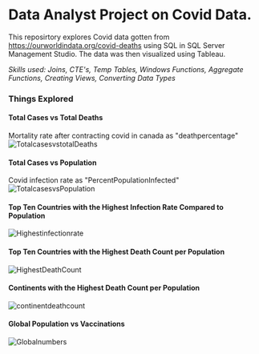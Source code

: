 # **Data Analyst Project on Covid Data.**

This reposirtory explores Covid data gotten from https://ourworldindata.org/covid-deaths using SQL in SQL Server Management Studio. The data was then visualized using Tableau.

*Skills used: Joins, CTE's, Temp Tables, Windows Functions, Aggregate Functions, Creating Views, Converting Data Types*

### **Things Explored**

#### Total Cases vs Total Deaths
Mortality rate after contracting covid in canada as "deathpercentage" ![TotalcasesvstotalDeaths](https://user-images.githubusercontent.com/36918009/222861560-1d6f71e7-2705-4c8e-bac8-23498a71144a.png)


#### Total Cases vs Population
Covid infection rate as "PercentPopulationInfected" ![TotalcasesvsPopulation](https://user-images.githubusercontent.com/36918009/222862596-b9e598d5-8277-4a7a-836a-a94a25cd741c.png)


#### Top Ten Countries with the Highest Infection Rate Compared to Population
![Highestinfectionrate](https://user-images.githubusercontent.com/36918009/222863287-ab94726b-0944-4f47-af08-5abc9a1fc89f.png)


#### Top Ten Countries with the Highest Death Count per Population
![HighestDeathCount](https://user-images.githubusercontent.com/36918009/222863572-f393b025-ee71-407b-8618-c4bd57be1364.png)


#### Continents with the Highest Death Count per Population
![continentdeathcount](https://user-images.githubusercontent.com/36918009/222863629-625dad6a-b972-49a6-a34e-3e614eabba6c.png)


#### Global Population vs Vaccinations
![Globalnumbers](https://user-images.githubusercontent.com/36918009/222863726-61c5e1d6-b3f0-4af9-825b-b5aee33a713f.png)




